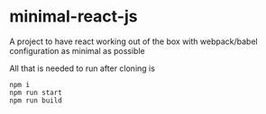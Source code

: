# minimal-react-js
A project to have react working out of the box with webpack/babel configuration as minimal as possible

All that is needed to run after cloning is
```
npm i
npm run start
npm run build
```
